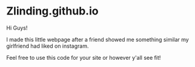 # Zlinding.github.io

Hi Guys!

I made this little webpage after a friend showed me something similar my girlfriend had liked on instagram.

Feel free to use this code for your site or however y'all see fit!
